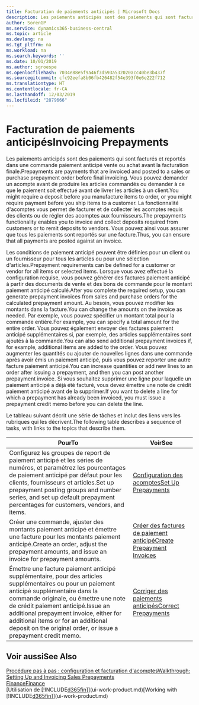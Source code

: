 ```yaml
---
title: Facturation de paiements anticipés | Microsoft Docs
description: Les paiements anticipés sont des paiements qui sont facturés et reportés dans une commande paiement anticipé vente ou achat avant la facturation finale. Vous pouvez demander un acompte avant de produire les articles commandés ou demander à ce que le paiement soit effectué avant de livrer les articles à un client. La fonctionnalité d'acomptes vous permet de facturer et de collecter les acomptes requis des clients ou de régler des acomptes aux fournisseurs. Vous pouvez ainsi vous assurer que tous les paiements sont reportés sur une facture.
author: SorenGP
ms.service: dynamics365-business-central
ms.topic: article
ms.devlang: na
ms.tgt_pltfrm: na
ms.workload: na
ms.search.keywords: ''
ms.date: 10/01/2019
ms.author: sgroespe
ms.openlocfilehash: 7034e88e5f9a46f3d593a532020acc40be3b437f
ms.sourcegitcommit: cfc92eefa8b06fb426482f54e393f0e6e222f712
ms.translationtype: HT
ms.contentlocale: fr-CA
ms.lasthandoff: 12/03/2019
ms.locfileid: "2879666"
---
```

# <a name="invoicing-prepayments"></a><span data-ttu-id="3f6d8-106">Facturation de paiements anticipés</span><span class="sxs-lookup"><span data-stu-id="3f6d8-106">Invoicing Prepayments</span></span>
<span data-ttu-id="3f6d8-107">Les paiements anticipés sont des paiements qui sont facturés et reportés dans une commande paiement anticipé vente ou achat avant la facturation finale.</span><span class="sxs-lookup"><span data-stu-id="3f6d8-107">Prepayments are payments that are invoiced and posted to a sales or purchase prepayment order before final invoicing.</span></span> <span data-ttu-id="3f6d8-108">Vous pouvez demander un acompte avant de produire les articles commandés ou demander à ce que le paiement soit effectué avant de livrer les articles à un client.</span><span class="sxs-lookup"><span data-stu-id="3f6d8-108">You might require a deposit before you manufacture items to order, or you might require payment before you ship items to a customer.</span></span> <span data-ttu-id="3f6d8-109">La fonctionnalité d'acomptes vous permet de facturer et de collecter les acomptes requis des clients ou de régler des acomptes aux fournisseurs.</span><span class="sxs-lookup"><span data-stu-id="3f6d8-109">The prepayments functionality enables you to invoice and collect deposits required from customers or to remit deposits to vendors.</span></span> <span data-ttu-id="3f6d8-110">Vous pouvez ainsi vous assurer que tous les paiements sont reportés sur une facture.</span><span class="sxs-lookup"><span data-stu-id="3f6d8-110">Thus, you can ensure that all payments are posted against an invoice.</span></span>  

 <span data-ttu-id="3f6d8-111">Les conditions de paiement anticipé peuvent être définies pour un client ou un fournisseur pour tous les articles ou pour une sélection d'articles.</span><span class="sxs-lookup"><span data-stu-id="3f6d8-111">Prepayment requirements can be defined for a customer or vendor for all items or selected items.</span></span> <span data-ttu-id="3f6d8-112">Lorsque vous avez effectué la configuration requise, vous pouvez générer des factures paiement anticipé à partir des documents de vente et des bons de commande pour le montant paiement anticipé calculé.</span><span class="sxs-lookup"><span data-stu-id="3f6d8-112">After you complete the required setup, you can generate prepayment invoices from sales and purchase orders for the calculated prepayment amount.</span></span> <span data-ttu-id="3f6d8-113">Au besoin, vous pouvez modifier les montants dans la facture.</span><span class="sxs-lookup"><span data-stu-id="3f6d8-113">You can change the amounts on the invoice as needed.</span></span> <span data-ttu-id="3f6d8-114">Par exemple, vous pouvez spécifier un montant total pour la commande entière.</span><span class="sxs-lookup"><span data-stu-id="3f6d8-114">For example, you can specify a total amount for the entire order.</span></span> <span data-ttu-id="3f6d8-115">Vous pouvez également envoyer des factures paiement anticipé supplémentaires si, par exemple, des articles supplémentaires sont ajoutés à la commande.</span><span class="sxs-lookup"><span data-stu-id="3f6d8-115">You can also send additional prepayment invoices if, for example, additional items are added to the order.</span></span> <span data-ttu-id="3f6d8-116">Vous pouvez augmenter les quantités ou ajouter de nouvelles lignes dans une commande après avoir émis un paiement anticipé, puis vous pouvez reporter une autre facture paiement anticipé.</span><span class="sxs-lookup"><span data-stu-id="3f6d8-116">You can increase quantities or add new lines to an order after issuing a prepayment, and then you can post another prepayment invoice.</span></span> <span data-ttu-id="3f6d8-117">Si vous souhaitez supprimer une ligne pour laquelle un paiement anticipé a déjà été facturé, vous devez émettre une note de crédit paiement anticipé avant de la supprimer.</span><span class="sxs-lookup"><span data-stu-id="3f6d8-117">If you want to delete a line for which a prepayment has already been invoiced, you must issue a prepayment credit memo before you can delete the line.</span></span>  

 <span data-ttu-id="3f6d8-118">Le tableau suivant décrit une série de tâches et inclut des liens vers les rubriques qui les décrivent.</span><span class="sxs-lookup"><span data-stu-id="3f6d8-118">The following table describes a sequence of tasks, with links to the topics that describe them.</span></span>

|<span data-ttu-id="3f6d8-119">**Pour**</span><span class="sxs-lookup"><span data-stu-id="3f6d8-119">**To**</span></span>|<span data-ttu-id="3f6d8-120">**Voir**</span><span class="sxs-lookup"><span data-stu-id="3f6d8-120">**See**</span></span>|  
|------------|-------------|  
|<span data-ttu-id="3f6d8-121">Configurez les groupes de report de paiement anticipé et les séries de numéros, et paramétrez les pourcentages de paiement anticipé par défaut pour les clients, fournisseurs et articles.</span><span class="sxs-lookup"><span data-stu-id="3f6d8-121">Set up prepayment posting groups and number series, and set up default prepayment percentages for customers, vendors, and items.</span></span>|[<span data-ttu-id="3f6d8-122">Configuration des acomptes</span><span class="sxs-lookup"><span data-stu-id="3f6d8-122">Set Up Prepayments</span></span>](finance-set-up-prepayments.md)|
|<span data-ttu-id="3f6d8-123">Créer une commande, ajuster des montants paiement anticipé et émettre une facture pour les montants paiement anticipé.</span><span class="sxs-lookup"><span data-stu-id="3f6d8-123">Create an order, adjust the prepayment amounts, and issue an invoice for prepayment amounts.</span></span>|[<span data-ttu-id="3f6d8-124">Créer des factures de paiement anticipé</span><span class="sxs-lookup"><span data-stu-id="3f6d8-124">Create Prepayment Invoices</span></span>](finance-how-to-create-prepayment-invoices.md)|  
|<span data-ttu-id="3f6d8-125">Émettre une facture paiement anticipé supplémentaire, pour des articles supplémentaires ou pour un paiement anticipé supplémentaire dans la commande originale, ou émettre une note de crédit paiement anticipé.</span><span class="sxs-lookup"><span data-stu-id="3f6d8-125">Issue an additional prepayment invoice, either for additional items or for an additional deposit on the original order, or issue a prepayment credit memo.</span></span>|[<span data-ttu-id="3f6d8-126">Corriger des paiements anticipés</span><span class="sxs-lookup"><span data-stu-id="3f6d8-126">Correct Prepayments</span></span>](finance-how-to-correct-prepayments.md)|  

## <a name="see-also"></a><span data-ttu-id="3f6d8-127">Voir aussi</span><span class="sxs-lookup"><span data-stu-id="3f6d8-127">See Also</span></span>  
[<span data-ttu-id="3f6d8-128">Procédure pas à pas : configuration et facturation d'acomptes</span><span class="sxs-lookup"><span data-stu-id="3f6d8-128">Walkthrough: Setting Up and Invoicing Sales Prepayments</span></span>](walkthrough-setting-up-and-invoicing-sales-prepayments.md)  
[<span data-ttu-id="3f6d8-129">Finance</span><span class="sxs-lookup"><span data-stu-id="3f6d8-129">Finance</span></span>](finance.md)  
<span data-ttu-id="3f6d8-130">[Utilisation de [!INCLUDE[d365fin](includes/d365fin_md.md)]](ui-work-product.md)</span><span class="sxs-lookup"><span data-stu-id="3f6d8-130">[Working with [!INCLUDE[d365fin](includes/d365fin_md.md)]](ui-work-product.md)</span></span>
